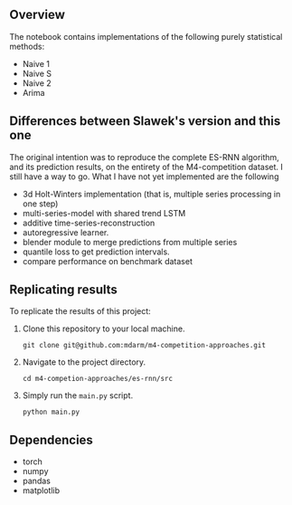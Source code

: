## Overview
The notebook contains implementations of the following purely statistical methods:

- Naive 1
- Naive S
- Naive 2
- Arima

## Differences between Slawek's version and this one

The original intention was to reproduce the complete ES-RNN algorithm, and its prediction results, on the entirety of the M4-competition dataset. I still have a way to go. What I have not yet implemented are the following

- 3d Holt-Winters implementation (that is, multiple series processing in one step)
- multi-series-model with shared trend LSTM
- additive time-series-reconstruction
- autoregressive learner.
- blender module to merge predictions from multiple series
- quantile loss to get prediction intervals.
- compare performance on benchmark dataset


## Replicating results

To replicate the results of this project:

1. Clone this repository to your local machine.
   ```
   git clone git@github.com:mdarm/m4-competition-approaches.git
   ```
2. Navigate to the project directory.
   ```
   cd m4-competion-approaches/es-rnn/src 
   ```
3. Simply run the `main.py` script.
   ```
   python main.py
   ```

## Dependencies

- torch
- numpy
- pandas
- matplotlib
